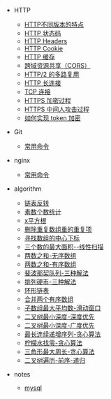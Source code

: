 * HTTP
  * [HTTP不同版本的特点](http/note6.md)
  * [HTTP 状态码](http/note1.md)
  * [HTTP Headers](http/note2.md)
  * [HTTP Cookie](http/note3.md)
  * [HTTP 缓存](http/note4.md)
  * [跨域资源共享（CORS）](http/note5.md)
  * [HTTP/2 的多路复用](http/note7.md)
  * [HTTP 长连接](http/note8.md)
  * [TCP 连接](http/note9.md)
  * [HTTPS 加密过程](http/note10.md)
  * [HTTPS 中间人攻击过程](http/note11.md)
  * [如何实现 token 加密](http/note12.md)

* Git
  * [常用命令](git/note1.md)

* nginx
  * [常用命令](nginx/note1.md)

* algorithm
  * [链表反转](algorithm/note1.md)
  * [素数个数统计](algorithm/note2.md)
  * [x平方根](algorithm/note3.md)
  * [删除重复数组重的重复项](algorithm/note4.md)
  * [寻找数组的中心下标](algorithm/note5.md)
  * [三个数的最大面积--线性扫描](algorithm/note6.md)
  * [两数之和-无序数组](algorithm/note7.md)
  * [两数之和-有序数组](algorithm/note8.md)
  * [斐波那契队列-三种解法](algorithm/note9.md)
  * [排列硬币-三种解法](algorithm/note10.md)
  * [环形链表](algorithm/note11.md)
  * [合并两个有序数组](algorithm/note12.md)
  * [子数组最大平均数-滑动窗口](algorithm/note13.md)
  * [二叉树最小深度-深度优先](algorithm/note14.md)
  * [二叉树最小深度-广度优先](algorithm/note15.md)
  * [最长连续递增序列-贪心算法](algorithm/note16.md)
  * [柠檬水找零-贪心算法](algorithm/note17.md)
  * [三角形最大周长-贪心算法](algorithm/note18.md)
  * [二叉树遍历-前序-递归](algorithm/note19.md)

* notes
  * [mysql](notes/mysql.md)